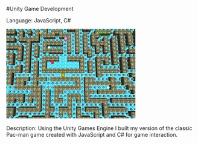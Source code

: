 #Unity Game Development

Language: JavaScript, C#

![My Pac Man Game](my_pac_man.jpg)

Description: Using the Unity Games Engine I built my version of the classic Pac-man game created with JavaScript and C# for game interaction.


